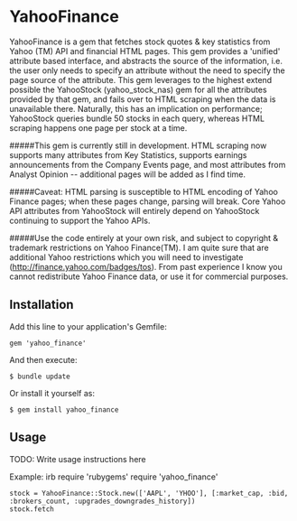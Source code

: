 # YahooFinance

YahooFinance is a gem that fetches stock quotes & key statistics from Yahoo (TM) API and financial HTML pages. This gem provides a 'unified' attribute based interface, and abstracts the source of the information, i.e. the user only needs to specify an attribute without the need to specify the page source of the attribute. This gem leverages to the highest extend possible the YahooStock (yahoo_stock_nas) gem for all the attributes provided by that gem, and fails over to HTML scraping when the data is unavailable there. Naturally, this has an implication on performance; YahooStock queries bundle 50 stocks in each query, whereas HTML scraping happens one page per stock at a time.

#####This gem is currently still in development. HTML scraping now supports many attributes from Key Statistics, supports earnings announcements from the Company Events page, and most attributes from Analyst Opinion -- additional pages will be added as I find time.

#####Caveat: HTML parsing is susceptible to HTML encoding of Yahoo Finance pages; when these pages change, parsing will break. Core Yahoo API attributes from YahooStock will entirely depend on YahooStock continuing to support the Yahoo APIs.

#####Use the code entirely at your own risk, and subject to copyright & trademark restrictions on Yahoo Finance(TM). I am quite sure that are additional Yahoo restrictions which you will need to investigate (http://finance.yahoo.com/badges/tos). From past experience I know you cannot redistribute Yahoo Finance data, or use it for commercial purposes.


## Installation

Add this line to your application's Gemfile:

    gem 'yahoo_finance'

And then execute:

    $ bundle update

Or install it yourself as:

    $ gem install yahoo_finance

## Usage

TODO: Write usage instructions here

Example:
	irb
	require 'rubygems'
	require 'yahoo_finance'
	
	stock = YahooFinance::Stock.new(['AAPL', 'YHOO'], [:market_cap, :bid, :brokers_count, :upgrades_downgrades_history])
	stock.fetch
<!-- ## Contributing

1. Fork it
2. Create your feature branch (`git checkout -b my-new-feature`)
3. Commit your changes (`git commit -am 'Add some feature'`)
4. Push to the branch (`git push origin my-new-feature`)
5. Create new Pull Request -->
